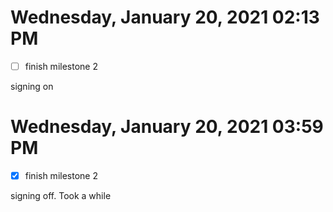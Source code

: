 # Wednesday, January 20, 2021 02:13 PM
- [ ] finish milestone 2

signing on

# Wednesday, January 20, 2021 03:59 PM
- [x] finish milestone 2

signing off. Took a while
